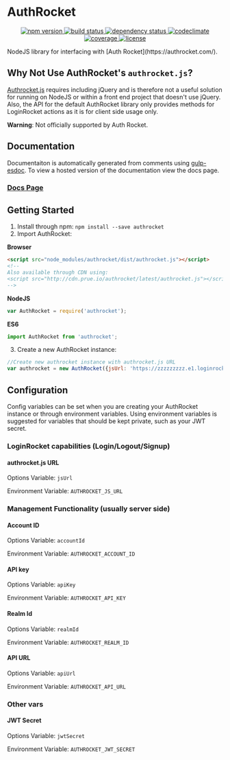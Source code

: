 # AuthRocket

<p align="center">
  <!-- Npm Version -->
  <a href="https://npmjs.org/package/authrocket">
    <img src="https://img.shields.io/npm/v/authrocket.svg" alt="npm version">
  </a>
  <!-- Build Status -->
  <a href="https://travis-ci.org/prescottprue/authrocket">
    <img src="http://img.shields.io/travis/prescottprue/authrocket.svg" alt="build status">
  </a>
  <!-- Dependency Status -->
  <a href="https://david-dm.org/prescottprue/authrocket">
    <img src="https://david-dm.org/prescottprue/authrocket.svg" alt="dependency status">
  </a>
  <!-- Codeclimate -->
  <a href="https://codeclimate.com/github/prescottprue/authrocket">
    <img src="https://codeclimate.com/github/prescottprue/authrocket/badges/gpa.svg" alt="codeclimate">
  </a>
  <!-- Coverage -->
  <a href="https://codeclimate.com/github/prescottprue/authrocket">
    <img src="https://codeclimate.com/github/prescottprue/authrocket/badges/coverage.svg" alt="coverage">
  </a>
  <!-- License -->
  <a href="https://github.com/prescottprue/authrocket/blob/master/LICENSE.md">
    <img src="https://img.shields.io/npm/l/authrocket.svg" alt="license">
  </a>
</p>
NodeJS library for interfacing with [Auth Rocket](https://authrocket.com/).

## Why Not Use AuthRocket's `authrocket.js`?

[Authrocket.js](https://authrocket.com/docs/js/authrocket_js) requires including jQuery and is therefore not a useful solution for running on NodeJS or within a front end project that doesn't use jQuery. Also, the API for the default AuthRocket library only provides methods for LoginRocket actions as it is for client side usage only.

**Warning**: Not officially supported by Auth Rocket.
## Documentation
Documentaiton is automatically generated from comments using [gulp-esdoc](https://www.npmjs.com/package/gulp-esdoc). To view a hosted version of the documentation view the docs page.

### [Docs Page](https://cdn.prue.io/authrocket/latest/docs/class/src/authrocket.js~AuthRocket.html)
## Getting Started
1. Install through npm: `npm install --save authrocket`
2. Import AuthRocket:

  **Browser**
  ```html
  <script src="node_modules/authrocket/dist/authrocket.js"></script>
  <!--
  Also available through CDN using:
  <script src="http://cdn.prue.io/authrocket/latest/authrocket.js"></script>
  -->
  ```

  **NodeJS**
  ```javascript
  var AuthRocket = require('authrocket');
  ```

  **ES6**
  ```javascript
  import AuthRocket from 'authrocket';
  ```

3. Create a new AuthRocket instance:
```javascript
//Create new authrocket instance with authrocket.js URL
var authrocket = new AuthRocket({jsUrl: 'https://zzzzzzzzz.e1.loginrocket.com/v1/'});
```

## Configuration
Config variables can be set when you are creating your AuthRocket instance or through environment variables. Using environment variables is suggested for variables that should be kept private, such as your JWT secret.

### LoginRocket capabilities (Login/Logout/Signup)
#### authrocket.js URL
Options Variable: `jsUrl`

Environment Variable: `AUTHROCKET_JS_URL`

### Management Functionality (usually server side)

#### Account ID
Options Variable: `accountId`

Environment Variable: `AUTHROCKET_ACCOUNT_ID`

#### API key
Options Variable: `apiKey`

Environment Variable: `AUTHROCKET_API_KEY`

#### Realm Id
Options Variable: `realmId`

Environment Variable: `AUTHROCKET_REALM_ID`

#### API URL
Options Variable: `apiUrl`

Environment Variable: `AUTHROCKET_API_URL`

### Other vars
#### JWT Secret
Options Variable: `jwtSecret`

Environment Variable: `AUTHROCKET_JWT_SECRET`
